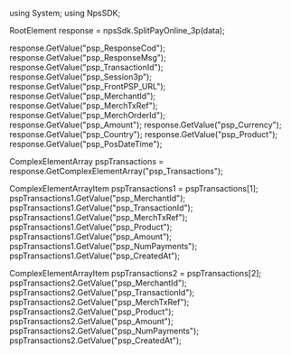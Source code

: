 using System;
using NpsSDK;

RootElement response = npsSdk.SplitPayOnline_3p(data);

response.GetValue("psp_ResponseCod");
response.GetValue("psp_ResponseMsg");
response.GetValue("psp_TransactionId");
response.GetValue("psp_Session3p");
response.GetValue("psp_FrontPSP_URL");
response.GetValue("psp_MerchantId");
response.GetValue("psp_MerchTxRef");
response.GetValue("psp_MerchOrderId");
response.GetValue("psp_Amount");
response.GetValue("psp_Currency");
response.GetValue("psp_Country");
response.GetValue("psp_Product");
response.GetValue("psp_PosDateTime");

ComplexElementArray pspTransactions = response.GetComplexElementArray("psp_Transactions");

ComplexElementArrayItem pspTransactions1 = pspTransactions[1];
pspTransactions1.GetValue("psp_MerchantId");
pspTransactions1.GetValue("psp_TransactionId");
pspTransactions1.GetValue("psp_MerchTxRef");
pspTransactions1.GetValue("psp_Product");
pspTransactions1.GetValue("psp_Amount");
pspTransactions1.GetValue("psp_NumPayments");
pspTransactions1.GetValue("psp_CreatedAt");


ComplexElementArrayItem pspTransactions2 = pspTransactions[2];
pspTransactions2.GetValue("psp_MerchantId");
pspTransactions2.GetValue("psp_TransactionId");
pspTransactions2.GetValue("psp_MerchTxRef");
pspTransactions2.GetValue("psp_Product");
pspTransactions2.GetValue("psp_Amount");
pspTransactions2.GetValue("psp_NumPayments");
pspTransactions2.GetValue("psp_CreatedAt");


